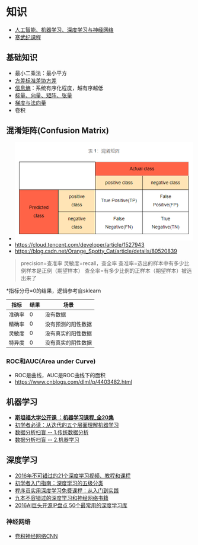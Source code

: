 # 知识

* [人工智能、机器学习、深度学习与神经网络](https://zhuanlan.zhihu.com/p/86794447)
* [寒武纪课程](https://developer.cambricon.com/index/curriculum/index/classid/7.html)

## 基础知识
* 最小二乘法：最小平方
* [方差标准差协方差](https://www.cnblogs.com/xunziji/p/6772227.html)
* [信息熵](http://baike.baidu.com/item/%E4%BF%A1%E6%81%AF%E7%86%B5)：系统有序化程度，越有序越低
* [标量、向量、矩阵、张量](https://easyai.tech/ai-definition/scalar/)
* [梯度与法向量](https://zhuanlan.zhihu.com/p/62718992)
* 卷积

## 混淆矩阵(Confusion Matrix)
* ![混淆矩阵](../s/ai/confusionMatrix.png)
* https://cloud.tencent.com/developer/article/1527943
* https://blog.csdn.net/Orange_Spotty_Cat/article/details/80520839

>precision=查准率
灵敏度=recall，查全率
查准率=选出的样本中有多少比例样本是正例（期望样本）
查全率=有多少比例的正样本（期望样本）被选出来了

*指标分母=0的结果，逻辑参考自sklearn

| 指标 | 结果 | 场景 |
| :-: | - | - |
| 准确率 | 0 | 没有数据 |
| 精确率 | 0 | 没有预测的阳性数据 |
| 灵敏度 | 0 | 没有真实的阳性数据 |
| 特异度 | 0 | 没有真实的阴性数据 |

### ROC和AUC(Area under Curve)
* ROC是曲线，AUC是ROC曲线下的面积
* https://www.cnblogs.com/dlml/p/4403482.html

## 机器学习
* **[斯坦福大学公开课 ：机器学习课程_全20集](http://open.163.com/special/opencourse/machinelearning.html)**
* [初学者必读：从迭代的五个层面理解机器学习](http://it.sohu.com/20161229/n477271597.shtml)
* [数据分析扫盲 -- 1.传统数据分析](https://www.zybuluo.com/heavysheep/note/636770)
* [数据分析扫盲 -- 2.机器学习](https://www.zybuluo.com/heavysheep/note/639120)

## 深度学习
* [2016年不可错过的21个深度学习视频、教程和课程](https://zhuanlan.zhihu.com/p/24362823?utm_source=wechat_session&utm_medium=social)
* [初学者入门指南：深度学习的五级分类](http://www.dlworld.cn/ShenDuXueXiYingYong/2764.html)
* [程序员实用深度学习免费课程：从入门到实践](http://it.sohu.com/20161229/n477271598.shtml)
* [九本不容错过的深度学习和神经网络书籍](http://it.sohu.com/20161229/n477271599.shtml)
* [2016AI巨头开源IP盘点 50个最常用的深度学习库](https://news.cnblogs.com/n/559753/)

### 神经网络
* [卷积神经网络CNN](https://www.zhihu.com/question/34681168)

